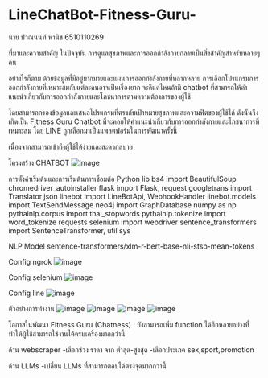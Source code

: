 # LineChatBot-Fitness-Guru-

นาย ปวณนนท์ พานิช 6510110269 

ที่มาและความสำคัญ
ในปัจจุบัน การดูแลสุขภาพและการออกกำลังกายกลายเป็นสิ่งสำคัญสำหรับหลายๆคน 

อย่างไรก็ตาม ด้วยข้อมูลที่มีอยู่มากมายและแผนการออกกำลังกายที่หลากหลาย การเลือกโปรแกรมการออกกำลังกายที่เหมาะสมกับแต่ละคนอาจเป็นเรื่องยาก จะดีแค่ไหนถ้ามี chatbot ที่สามารถให้คำแนะนำเกี่ยวกับการออกกำลังกายและโภชนาการตามความต้องการของผู้ใช้ 

โดยสามารถกรองข้อมูลและเสนอโปรแกรมที่ตรงกับเป้าหมายสุขภาพและความฟิตของผู้ใช้ได้
ดังนั้นจึงเกิดเป็น Fitness Guru Chatbot ที่จะคอยให้คำแนะนำเกี่ยวกับการออกกำลังกายและโภชนาการที่เหมาะสม โดย LINE ถูกเลือกมาเป็นแพลตฟอร์มในการพัฒนาครั้งนี้ 

เนื่องจากสามารถเข้าถึงผู้ใช้ได้ง่ายและสะดวกสบาย

โครงสร้าง CHATBOT
![image](https://github.com/user-attachments/assets/b9bb82bd-a3a2-49b0-a9b4-22b281d04350)

การตั้งค่าเริ่มต้นและการเริ่มต้นการเชื่อมต่อ
Python lib
bs4 import BeautifulSoup
chromedriver_autoinstaller
flask import Flask, request
googletrans import Translator
json
linebot import LineBotApi, WebhookHandler
linebot.models import TextSendMessage
neo4j import GraphDatabase
numpy as np
pythainlp.corpus import thai_stopwords
pythainlp.tokenize import word_tokenize
requests
selenium import webdriver
sentence_transformers 
import SentenceTransformer, util
sys

NLP Model
sentence-transformers/xlm-r-bert-base-nli-stsb-mean-tokens

Config ngrok
![image](https://github.com/user-attachments/assets/0e04a736-3e68-4f6d-9ade-7fddc52efc12)

Config selenium
![image](https://github.com/user-attachments/assets/01c55993-f352-4f8f-b651-faa256adff5b)

Config line
![image](https://github.com/user-attachments/assets/e4336269-272f-493f-9682-f3822245439a)

ตัวอย่างการทำงาน
![image](https://github.com/user-attachments/assets/a7bf577b-ba2b-4ac9-8b53-413a20cb63ea)
![image](https://github.com/user-attachments/assets/612558a9-4afa-4e80-9af1-f489ca023452)
![image](https://github.com/user-attachments/assets/23bda16f-cecb-4a4e-a343-3c7f95616822)
![image](https://github.com/user-attachments/assets/0e278131-4d3d-4a07-bce9-2d468133e73e)

โอกาสในพัฒนา
Fitness Guru (Chatness) : ยังสามารถเพิ่ม function ได้อีกหลายอย่างที่ทำให้ผู้ใช้สามารถใช้งานได้ครบเครื่องมากกว่านี้

ด้าน webscraper
-เลือกช่วง ราคา จาก ต่ำสุด-สูงสุด
-เลือกประเภค sex,sport,promotion

ด้าน LLMs
-เปลี่ยน LLMs ที่สามารถตอบได้ตรงจุดมากกว่านี้

